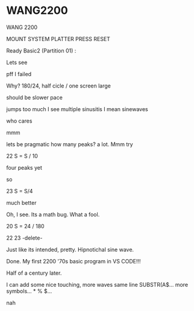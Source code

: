 # WANG2200
WANG 2200 

MOUNT SYSTEM PLATTER 
PRESS RESET

Ready Basic2 (Partition 01)
:

Lets see

pff I failed

Why? 180/24, half cicle / one screen large 

should be slower pace

jumps too much I see multiple sinusitis I mean sinewaves 

who cares

mmm

lets be pragmatic how many peaks? a lot. Mmm try

22 S = S / 10

four peaks yet

so

23 S = S/4

much better

Oh, I see. Its a math bug. What a fool. 

20 S = 24 / 180

22 23  -delete-

Just like its intended, pretty.  Hipnotichal sine wave.  

Done. My first 2200 '70s basic program in VS CODE!!!

Half of a century later.

I can add some nice touching, more waves same line SUBSTR(A$... more symbols... * % $... 

nah 
